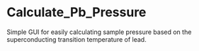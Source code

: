 # Calculate_Pb_Pressure
Simple GUI for easily calculating sample pressure based on the superconducting transition temperature of lead.
